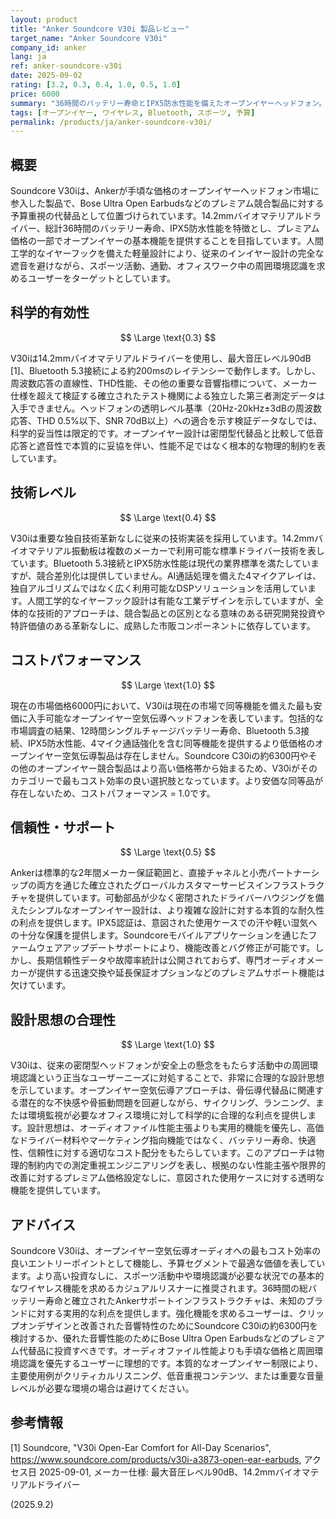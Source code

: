 ```yaml
---
layout: product
title: "Anker Soundcore V30i 製品レビュー"
target_name: "Anker Soundcore V30i"
company_id: anker
lang: ja
ref: anker-soundcore-v30i
date: 2025-09-02
rating: [3.2, 0.3, 0.4, 1.0, 0.5, 1.0]
price: 6000
summary: "36時間のバッテリー寿命とIPX5防水性能を備えたオープンイヤーヘッドフォン。技術的革新は限定的ながら、予算セグメントで適切な価値を提供"
tags: [オープンイヤー, ワイヤレス, Bluetooth, スポーツ, 予算]
permalink: /products/ja/anker-soundcore-v30i/
---
```


## 概要

Soundcore V30iは、Ankerが手頃な価格のオープンイヤーヘッドフォン市場に参入した製品で、Bose Ultra Open Earbudsなどのプレミアム競合製品に対する予算重視の代替品として位置づけられています。14.2mmバイオマテリアルドライバー、総計36時間のバッテリー寿命、IPX5防水性能を特徴とし、プレミアム価格の一部でオープンイヤーの基本機能を提供することを目指しています。人間工学的なイヤーフックを備えた軽量設計により、従来のインイヤー設計の完全な遮音を避けながら、スポーツ活動、通勤、オフィスワーク中の周囲環境認識を求めるユーザーをターゲットとしています。

## 科学的有効性

$$ \Large \text{0.3} $$

V30iは14.2mmバイオマテリアルドライバーを使用し、最大音圧レベル90dB [1]、Bluetooth 5.3接続による約200msのレイテンシーで動作します。しかし、周波数応答の直線性、THD性能、その他の重要な音響指標について、メーカー仕様を超えて検証する確立されたテスト機関による独立した第三者測定データは入手できません。ヘッドフォンの透明レベル基準（20Hz-20kHz±3dBの周波数応答、THD 0.5%以下、SNR 70dB以上）への適合を示す検証データなしでは、科学的妥当性は限定的です。オープンイヤー設計は密閉型代替品と比較して低音応答と遮音性で本質的に妥協を伴い、性能不足ではなく根本的な物理的制約を表しています。

## 技術レベル

$$ \Large \text{0.4} $$

V30iは重要な独自技術革新なしに従来の技術実装を採用しています。14.2mmバイオマテリアル振動板は複数のメーカーで利用可能な標準ドライバー技術を表しています。Bluetooth 5.3接続とIPX5防水性能は現代の業界標準を満たしていますが、競合差別化は提供していません。AI通話処理を備えた4マイクアレイは、独自アルゴリズムではなく広く利用可能なDSPソリューションを活用しています。人間工学的なイヤーフック設計は有能な工業デザインを示していますが、全体的な技術的アプローチは、競合製品との区別となる意味のある研究開発投資や特許価値のある革新なしに、成熟した市販コンポーネントに依存しています。

## コストパフォーマンス

$$ \Large \text{1.0} $$

現在の市場価格6000円において、V30iは現在の市場で同等機能を備えた最も安価に入手可能なオープンイヤー空気伝導ヘッドフォンを表しています。包括的な市場調査の結果、12時間シングルチャージバッテリー寿命、Bluetooth 5.3接続、IPX5防水性能、4マイク通話強化を含む同等機能を提供するより低価格のオープンイヤー空気伝導製品は存在しません。Soundcore C30iの約6300円やその他のオープンイヤー競合製品はより高い価格帯から始まるため、V30iがそのカテゴリーで最もコスト効率の良い選択肢となっています。より安価な同等品が存在しないため、コストパフォーマンス = 1.0です。

## 信頼性・サポート

$$ \Large \text{0.5} $$

Ankerは標準的な2年間メーカー保証範囲と、直接チャネルと小売パートナーシップの両方を通じた確立されたグローバルカスタマーサービスインフラストラクチャを提供しています。可動部品が少なく密閉されたドライバーハウジングを備えたシンプルなオープンイヤー設計は、より複雑な設計に対する本質的な耐久性の利点を提供します。IPX5認証は、意図された使用ケースでの汗や軽い湿気への十分な保護を提供します。Soundcoreモバイルアプリケーションを通じたファームウェアアップデートサポートにより、機能改善とバグ修正が可能です。しかし、長期信頼性データや故障率統計は公開されておらず、専門オーディオメーカーが提供する迅速交換や延長保証オプションなどのプレミアムサポート機能は欠けています。

## 設計思想の合理性

$$ \Large \text{1.0} $$

V30iは、従来の密閉型ヘッドフォンが安全上の懸念をもたらす活動中の周囲環境認識という正当なユーザーニーズに対処することで、非常に合理的な設計思想を示しています。オープンイヤー空気伝導アプローチは、骨伝導代替品に関連する潜在的な不快感や骨振動問題を回避しながら、サイクリング、ランニング、または環境監視が必要なオフィス環境に対して科学的に合理的な利点を提供します。設計思想は、オーディオファイル性能主張よりも実用的機能を優先し、高価なドライバー材料やマーケティング指向機能ではなく、バッテリー寿命、快適性、信頼性に対する適切なコスト配分をもたらしています。このアプローチは物理的制約内での測定重視エンジニアリングを表し、根拠のない性能主張や限界的改善に対するプレミアム価格設定なしに、意図された使用ケースに対する透明な機能を提供しています。

## アドバイス

Soundcore V30iは、オープンイヤー空気伝導オーディオへの最もコスト効率の良いエントリーポイントとして機能し、予算セグメントで最適な価値を表しています。より高い投資なしに、スポーツ活動中や環境認識が必要な状況での基本的なワイヤレス機能を求めるカジュアルリスナーに推奨されます。36時間の総バッテリー寿命と確立されたAnkerサポートインフラストラクチャは、未知のブランドに対する実用的な利点を提供します。強化機能を求めるユーザーは、クリップオンデザインと改善された音響特性のためにSoundcore C30iの約6300円を検討するか、優れた音響性能のためにBose Ultra Open Earbudsなどのプレミアム代替品に投資すべきです。オーディオファイル性能よりも手頃な価格と周囲環境認識を優先するユーザーに理想的です。本質的なオープンイヤー制限により、主要使用例がクリティカルリスニング、低音重視コンテンツ、または重要な音量レベルが必要な環境の場合は避けてください。

## 参考情報

[1] Soundcore, "V30i Open-Ear Comfort for All-Day Scenarios", https://www.soundcore.com/products/v30i-a3873-open-ear-earbuds, アクセス日 2025-09-01, メーカー仕様: 最大音圧レベル90dB、14.2mmバイオマテリアルドライバー

(2025.9.2)